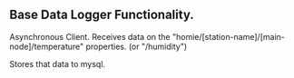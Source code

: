 
## Base Data Logger Functionality.

Asynchronous Client. Receives data on the "homie/[station-name]/[main-node]/temperature" properties. (or "/humidity")

Stores that data to mysql.

